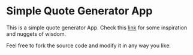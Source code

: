# Simple Quote Generator App

This is a simple quote generator App. Check this [link](https://jamesserengia.com) for some inspiration and nuggets of wisdom.

Feel free to fork the source code and modify it in any way you like.

